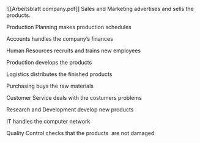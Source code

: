 
![[Arbeitsblatt company.pdf]]
Sales and Marketing advertises and sells the products.

Production Planning makes production schedules 

Accounts handles the company’s finances 

Human Resources recruits and trains new employees 

Production develops the products

Logistics distributes the finished products

Purchasing buys the raw materials

Customer Service deals with the costumers problems 

Research and Development develop new products 

IT handles the computer network

Quality Control checks that the products  are not damaged

